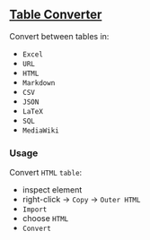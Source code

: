## [Table Converter](https://tableconvert.com/)

Convert between tables in:
* `Excel`
* `URL`
* `HTML`
* `Markdown`
* `CSV`
* `JSON`
* `LaTeX`
* `SQL`
* `MediaWiki`

### Usage

Convert `HTML` `table`:
* inspect element
* right-click -> `Copy` -> `Outer HTML`
* `Import`
* choose `HTML`
* `Convert`
